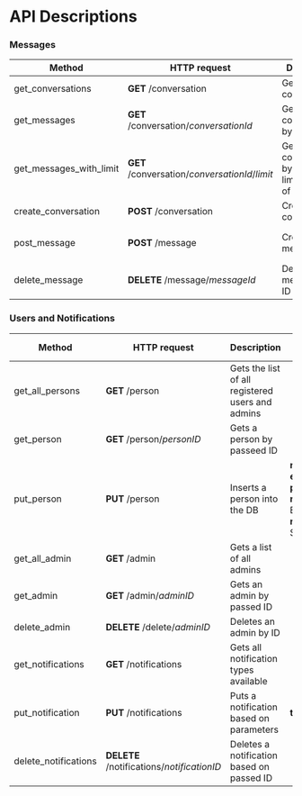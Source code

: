 # API Descriptions

### Messages
| Method | HTTP request | Description | Body parameters |
------|------|-----|------|
| get_conversations | **GET** /conversation | Get all conversations | 
| get_messages | **GET** /conversation/*conversationId* | Get a conversation by ID |
| get_messages_with_limit | **GET** /conversation/*conversationId*/*limit* | Get a conversation by ID with a limit number of messages | 
| create_conversation | **POST** /conversation | Creates a conversation | **creator_id**: int<br /> **participant_id**:int |
| post_message | **POST** /message | Creates a message | **conversation_id**:int <br/>**sender_id**:int <br /> **text**:string |
| delete_message | **DELETE** /message/*messageId* | Deletes a message by ID |

### Users and Notifications
| Method | HTTP request | Description | Body parameters |
------|------|-----|------|
| get_all_persons | **GET** /person | Gets the list of all registered users and admins |
| get_person | **GET** /person/*personID* | Gets a person by passeed ID |
| put_person | **PUT** /person | Inserts a person into the DB | **name**: String <br /> **email**: email <br /> **password**: String <br /> **notifications**: Boolean <br /> **notificationType**: String |
| get_all_admin | **GET** /admin | Gets a list of all admins |
| get_admin | **GET** /admin/*adminID* | Gets an admin by passed ID |
| delete_admin | **DELETE** /delete/*adminID* | Deletes an admin by ID |
| get_notifications | **GET** /notifications | Gets all notification types available |
| put_notification | **PUT** /notifications | Puts a notification based on parameters | **type**: String |
| delete_notifications | **DELETE** /notifications/*notificationID* | Deletes a notification based on passed ID |
